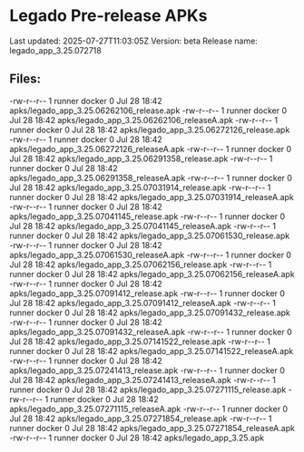 # Legado Pre-release APKs
Last updated: 2025-07-27T11:03:05Z
Version: beta
Release name: legado_app_3.25.072718
## Files:
-rw-r--r-- 1 runner docker 0 Jul 28 18:42 apks/legado_app_3.25.06262106_release.apk
-rw-r--r-- 1 runner docker 0 Jul 28 18:42 apks/legado_app_3.25.06262106_releaseA.apk
-rw-r--r-- 1 runner docker 0 Jul 28 18:42 apks/legado_app_3.25.06272126_release.apk
-rw-r--r-- 1 runner docker 0 Jul 28 18:42 apks/legado_app_3.25.06272126_releaseA.apk
-rw-r--r-- 1 runner docker 0 Jul 28 18:42 apks/legado_app_3.25.06291358_release.apk
-rw-r--r-- 1 runner docker 0 Jul 28 18:42 apks/legado_app_3.25.06291358_releaseA.apk
-rw-r--r-- 1 runner docker 0 Jul 28 18:42 apks/legado_app_3.25.07031914_release.apk
-rw-r--r-- 1 runner docker 0 Jul 28 18:42 apks/legado_app_3.25.07031914_releaseA.apk
-rw-r--r-- 1 runner docker 0 Jul 28 18:42 apks/legado_app_3.25.07041145_release.apk
-rw-r--r-- 1 runner docker 0 Jul 28 18:42 apks/legado_app_3.25.07041145_releaseA.apk
-rw-r--r-- 1 runner docker 0 Jul 28 18:42 apks/legado_app_3.25.07061530_release.apk
-rw-r--r-- 1 runner docker 0 Jul 28 18:42 apks/legado_app_3.25.07061530_releaseA.apk
-rw-r--r-- 1 runner docker 0 Jul 28 18:42 apks/legado_app_3.25.07062156_release.apk
-rw-r--r-- 1 runner docker 0 Jul 28 18:42 apks/legado_app_3.25.07062156_releaseA.apk
-rw-r--r-- 1 runner docker 0 Jul 28 18:42 apks/legado_app_3.25.07091412_release.apk
-rw-r--r-- 1 runner docker 0 Jul 28 18:42 apks/legado_app_3.25.07091412_releaseA.apk
-rw-r--r-- 1 runner docker 0 Jul 28 18:42 apks/legado_app_3.25.07091432_release.apk
-rw-r--r-- 1 runner docker 0 Jul 28 18:42 apks/legado_app_3.25.07091432_releaseA.apk
-rw-r--r-- 1 runner docker 0 Jul 28 18:42 apks/legado_app_3.25.07141522_release.apk
-rw-r--r-- 1 runner docker 0 Jul 28 18:42 apks/legado_app_3.25.07141522_releaseA.apk
-rw-r--r-- 1 runner docker 0 Jul 28 18:42 apks/legado_app_3.25.07241413_release.apk
-rw-r--r-- 1 runner docker 0 Jul 28 18:42 apks/legado_app_3.25.07241413_releaseA.apk
-rw-r--r-- 1 runner docker 0 Jul 28 18:42 apks/legado_app_3.25.07271115_release.apk
-rw-r--r-- 1 runner docker 0 Jul 28 18:42 apks/legado_app_3.25.07271115_releaseA.apk
-rw-r--r-- 1 runner docker 0 Jul 28 18:42 apks/legado_app_3.25.07271854_release.apk
-rw-r--r-- 1 runner docker 0 Jul 28 18:42 apks/legado_app_3.25.07271854_releaseA.apk
-rw-r--r-- 1 runner docker 0 Jul 28 18:42 apks/legado_app_3.25.apk
